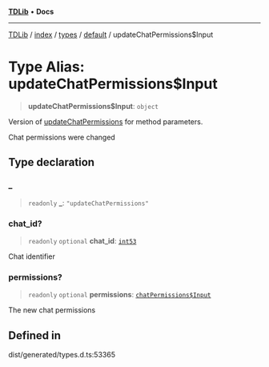 [**TDLib**](../../../../../../README.md) • **Docs**

***

[TDLib](../../../../../../modules.md) / [index](../../../../../README.md) / [types](../../../README.md) / [default](../README.md) / updateChatPermissions$Input

# Type Alias: updateChatPermissions$Input

> **updateChatPermissions$Input**: `object`

Version of [updateChatPermissions](updateChatPermissions.md) for method parameters.

Chat permissions were changed

## Type declaration

### \_

> `readonly` **\_**: `"updateChatPermissions"`

### chat\_id?

> `readonly` `optional` **chat\_id**: [`int53`](int53-1.md)

Chat identifier

### permissions?

> `readonly` `optional` **permissions**: [`chatPermissions$Input`](chatPermissions$Input-1.md)

The new chat permissions

## Defined in

dist/generated/types.d.ts:53365
